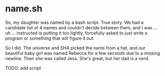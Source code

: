# name.sh

So, my daughter was named by a bash script. True story. We had a candidate list
of 4 names and couldn't decide between them, and I was ... uh ... instructed is
putting it too lightly, forcefully asked to just write a program or something
that will figure it out.

So I did. The universe and SHA picked the name from a hat, and our beautiful
baby girl was named Rebecca for a few seconds due to a missing newline. Then
she was called Jess. She's great, but her dad is a nerd.

TODO: add script